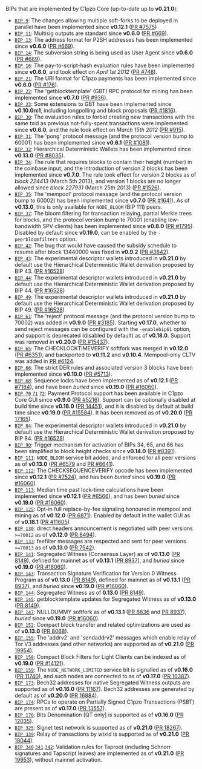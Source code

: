 BIPs that are implemented by C1pzo Core (up-to-date up to **v0.21.0**):

* [`BIP 9`](https://github.com/c1pzo/bips/blob/master/bip-0009.mediawiki): The changes allowing multiple soft-forks to be deployed in parallel have been implemented since **v0.12.1**  ([PR #7575](https://github.com/c1pzo/c1pzo/pull/7575))
* [`BIP 11`](https://github.com/c1pzo/bips/blob/master/bip-0011.mediawiki): Multisig outputs are standard since **v0.6.0** ([PR #669](https://github.com/c1pzo/c1pzo/pull/669)).
* [`BIP 13`](https://github.com/c1pzo/bips/blob/master/bip-0013.mediawiki): The address format for P2SH addresses has been implemented since **v0.6.0** ([PR #669](https://github.com/c1pzo/c1pzo/pull/669)).
* [`BIP 14`](https://github.com/c1pzo/bips/blob/master/bip-0014.mediawiki): The subversion string is being used as User Agent since **v0.6.0** ([PR #669](https://github.com/c1pzo/c1pzo/pull/669)).
* [`BIP 16`](https://github.com/c1pzo/bips/blob/master/bip-0016.mediawiki): The pay-to-script-hash evaluation rules have been implemented since **v0.6.0**, and took effect on *April 1st 2012* ([PR #748](https://github.com/c1pzo/c1pzo/pull/748)).
* [`BIP 21`](https://github.com/c1pzo/bips/blob/master/bip-0021.mediawiki): The URI format for C1pzo payments has been implemented since **v0.6.0** ([PR #176](https://github.com/c1pzo/c1pzo/pull/176)).
* [`BIP 22`](https://github.com/c1pzo/bips/blob/master/bip-0022.mediawiki): The 'getblocktemplate' (GBT) RPC protocol for mining has been implemented since **v0.7.0** ([PR #936](https://github.com/c1pzo/c1pzo/pull/936)).
* [`BIP 23`](https://github.com/c1pzo/bips/blob/master/bip-0023.mediawiki): Some extensions to GBT have been implemented since **v0.10.0rc1**, including longpolling and block proposals ([PR #1816](https://github.com/c1pzo/c1pzo/pull/1816)).
* [`BIP 30`](https://github.com/c1pzo/bips/blob/master/bip-0030.mediawiki): The evaluation rules to forbid creating new transactions with the same txid as previous not-fully-spent transactions were implemented since **v0.6.0**, and the rule took effect on *March 15th 2012* ([PR #915](https://github.com/c1pzo/c1pzo/pull/915)).
* [`BIP 31`](https://github.com/c1pzo/bips/blob/master/bip-0031.mediawiki): The 'pong' protocol message (and the protocol version bump to 60001) has been implemented since **v0.6.1** ([PR #1081](https://github.com/c1pzo/c1pzo/pull/1081)).
* [`BIP 32`](https://github.com/c1pzo/bips/blob/master/bip-0032.mediawiki): Hierarchical Deterministic Wallets has been implemented since **v0.13.0** ([PR #8035](https://github.com/c1pzo/c1pzo/pull/8035)).
* [`BIP 34`](https://github.com/c1pzo/bips/blob/master/bip-0034.mediawiki): The rule that requires blocks to contain their height (number) in the coinbase input, and the introduction of version 2 blocks has been implemented since **v0.7.0**. The rule took effect for version 2 blocks as of *block 224413* (March 5th 2013), and version 1 blocks are no longer allowed since *block 227931* (March 25th 2013) ([PR #1526](https://github.com/c1pzo/c1pzo/pull/1526)).
* [`BIP 35`](https://github.com/c1pzo/bips/blob/master/bip-0035.mediawiki): The 'mempool' protocol message (and the protocol version bump to 60002) has been implemented since **v0.7.0** ([PR #1641](https://github.com/c1pzo/c1pzo/pull/1641)). As of **v0.13.0**, this is only available for `NODE_BLOOM` (BIP 111) peers.
* [`BIP 37`](https://github.com/c1pzo/bips/blob/master/bip-0037.mediawiki): The bloom filtering for transaction relaying, partial Merkle trees for blocks, and the protocol version bump to 70001 (enabling low-bandwidth SPV clients) has been implemented since **v0.8.0** ([PR #1795](https://github.com/c1pzo/c1pzo/pull/1795)). Disabled by default since **v0.19.0**, can be enabled by the `-peerbloomfilters` option.
* [`BIP 42`](https://github.com/c1pzo/bips/blob/master/bip-0042.mediawiki): The bug that would have caused the subsidy schedule to resume after block 13440000 was fixed in **v0.9.2** ([PR #3842](https://github.com/c1pzo/c1pzo/pull/3842)).
* [`BIP 43`](https://github.com/c1pzo/bips/blob/master/bip-0043.mediawiki): The experimental descriptor wallets introduced in **v0.21.0** by default use the Hierarchical Deterministic Wallet derivation proposed by BIP 43. ([PR #16528](https://github.com/c1pzo/c1pzo/pull/16528))
* [`BIP 44`](https://github.com/c1pzo/bips/blob/master/bip-0044.mediawiki): The experimental descriptor wallets introduced in **v0.21.0** by default use the Hierarchical Deterministic Wallet derivation proposed by BIP 44. ([PR #16528](https://github.com/c1pzo/c1pzo/pull/16528))
* [`BIP 49`](https://github.com/c1pzo/bips/blob/master/bip-0049.mediawiki): The experimental descriptor wallets introduced in **v0.21.0** by default use the Hierarchical Deterministic Wallet derivation proposed by BIP 49. ([PR #16528](https://github.com/c1pzo/c1pzo/pull/16528))
* [`BIP 61`](https://github.com/c1pzo/bips/blob/master/bip-0061.mediawiki): The 'reject' protocol message (and the protocol version bump to 70002) was added in **v0.9.0** ([PR #3185](https://github.com/c1pzo/c1pzo/pull/3185)). Starting **v0.17.0**, whether to send reject messages can be configured with the `-enablebip61` option, and support is deprecated (disabled by default) as of **v0.18.0**. Support was removed in **v0.20.0** ([PR #15437](https://github.com/c1pzo/c1pzo/pull/15437)).
* [`BIP 65`](https://github.com/c1pzo/bips/blob/master/bip-0065.mediawiki): The CHECKLOCKTIMEVERIFY softfork was merged in **v0.12.0** ([PR #6351](https://github.com/c1pzo/c1pzo/pull/6351)), and backported to **v0.11.2** and **v0.10.4**. Mempool-only CLTV was added in [PR #6124](https://github.com/c1pzo/c1pzo/pull/6124).
* [`BIP 66`](https://github.com/c1pzo/bips/blob/master/bip-0066.mediawiki): The strict DER rules and associated version 3 blocks have been implemented since **v0.10.0** ([PR #5713](https://github.com/c1pzo/c1pzo/pull/5713)).
* [`BIP 68`](https://github.com/c1pzo/bips/blob/master/bip-0068.mediawiki): Sequence locks have been implemented as of **v0.12.1**  ([PR #7184](https://github.com/c1pzo/c1pzo/pull/7184)), and have been *buried* since **v0.19.0** ([PR #16060](https://github.com/c1pzo/c1pzo/pull/16060)).
* [`BIP 70`](https://github.com/c1pzo/bips/blob/master/bip-0070.mediawiki) [`71`](https://github.com/c1pzo/bips/blob/master/bip-0071.mediawiki) [`72`](https://github.com/c1pzo/bips/blob/master/bip-0072.mediawiki):
  Payment Protocol support has been available in C1pzo Core GUI since **v0.9.0** ([PR #5216](https://github.com/c1pzo/c1pzo/pull/5216)).
  Support can be optionally disabled at build time since **v0.18.0** ([PR 14451](https://github.com/c1pzo/c1pzo/pull/14451)),
  and it is disabled by default at build time since **v0.19.0** ([PR #15584](https://github.com/c1pzo/c1pzo/pull/15584)).
  It has been removed as of **v0.20.0** ([PR 17165](https://github.com/c1pzo/c1pzo/pull/17165)).
* [`BIP 84`](https://github.com/c1pzo/bips/blob/master/bip-0084.mediawiki): The experimental descriptor wallets introduced in **v0.21.0** by default use the Hierarchical Deterministic Wallet derivation proposed by BIP 84. ([PR #16528](https://github.com/c1pzo/c1pzo/pull/16528))
* [`BIP 90`](https://github.com/c1pzo/bips/blob/master/bip-0090.mediawiki): Trigger mechanism for activation of BIPs 34, 65, and 66 has been simplified to block height checks since **v0.14.0** ([PR #8391](https://github.com/c1pzo/c1pzo/pull/8391)).
* [`BIP 111`](https://github.com/c1pzo/bips/blob/master/bip-0111.mediawiki): `NODE_BLOOM` service bit added, and enforced for all peer versions as of **v0.13.0** ([PR #6579](https://github.com/c1pzo/c1pzo/pull/6579) and [PR #6641](https://github.com/c1pzo/c1pzo/pull/6641)).
* [`BIP 112`](https://github.com/c1pzo/bips/blob/master/bip-0112.mediawiki): The CHECKSEQUENCEVERIFY opcode has been implemented since **v0.12.1** ([PR #7524](https://github.com/c1pzo/c1pzo/pull/7524)), and has been *buried* since **v0.19.0** ([PR #16060](https://github.com/c1pzo/c1pzo/pull/16060)).
* [`BIP 113`](https://github.com/c1pzo/bips/blob/master/bip-0113.mediawiki): Median time past lock-time calculations have been implemented since **v0.12.1** ([PR #6566](https://github.com/c1pzo/c1pzo/pull/6566)), and has been *buried* since **v0.19.0** ([PR #16060](https://github.com/c1pzo/c1pzo/pull/16060)).
* [`BIP 125`](https://github.com/c1pzo/bips/blob/master/bip-0125.mediawiki): Opt-in full replace-by-fee signaling honoured in mempool and mining as of **v0.12.0** ([PR 6871](https://github.com/c1pzo/c1pzo/pull/6871)). Enabled by default in the wallet GUI as of **v0.18.1** ([PR #11605](https://github.com/c1pzo/c1pzo/pull/11605))
* [`BIP 130`](https://github.com/c1pzo/bips/blob/master/bip-0130.mediawiki): direct headers announcement is negotiated with peer versions `>=70012` as of **v0.12.0** ([PR 6494](https://github.com/c1pzo/c1pzo/pull/6494)).
* [`BIP 133`](https://github.com/c1pzo/bips/blob/master/bip-0133.mediawiki): feefilter messages are respected and sent for peer versions `>=70013` as of **v0.13.0** ([PR 7542](https://github.com/c1pzo/c1pzo/pull/7542)).
* [`BIP 141`](https://github.com/c1pzo/bips/blob/master/bip-0141.mediawiki): Segregated Witness (Consensus Layer) as of **v0.13.0** ([PR 8149](https://github.com/c1pzo/c1pzo/pull/8149)), defined for mainnet as of **v0.13.1** ([PR 8937](https://github.com/c1pzo/c1pzo/pull/8937)), and *buried* since **v0.19.0** ([PR #16060](https://github.com/c1pzo/c1pzo/pull/16060)).
* [`BIP 143`](https://github.com/c1pzo/bips/blob/master/bip-0143.mediawiki): Transaction Signature Verification for Version 0 Witness Program as of **v0.13.0** ([PR 8149](https://github.com/c1pzo/c1pzo/pull/8149)), defined for mainnet as of **v0.13.1** ([PR 8937](https://github.com/c1pzo/c1pzo/pull/8937)), and *buried* since **v0.19.0** ([PR #16060](https://github.com/c1pzo/c1pzo/pull/16060)).
* [`BIP 144`](https://github.com/c1pzo/bips/blob/master/bip-0144.mediawiki): Segregated Witness as of **0.13.0** ([PR 8149](https://github.com/c1pzo/c1pzo/pull/8149)).
* [`BIP 145`](https://github.com/c1pzo/bips/blob/master/bip-0145.mediawiki): getblocktemplate updates for Segregated Witness as of **v0.13.0** ([PR 8149](https://github.com/c1pzo/c1pzo/pull/8149)).
* [`BIP 147`](https://github.com/c1pzo/bips/blob/master/bip-0147.mediawiki): NULLDUMMY softfork as of **v0.13.1** ([PR 8636](https://github.com/c1pzo/c1pzo/pull/8636) and [PR 8937](https://github.com/c1pzo/c1pzo/pull/8937)), *buried* since **v0.19.0** ([PR #16060](https://github.com/c1pzo/c1pzo/pull/16060)).
* [`BIP 152`](https://github.com/c1pzo/bips/blob/master/bip-0152.mediawiki): Compact block transfer and related optimizations are used as of **v0.13.0** ([PR 8068](https://github.com/c1pzo/c1pzo/pull/8068)).
* [`BIP 155`](https://github.com/c1pzo/bips/blob/master/bip-0155.mediawiki): The 'addrv2' and 'sendaddrv2' messages which enable relay of Tor V3 addresses (and other networks) are supported as of **v0.21.0** ([PR 19954](https://github.com/c1pzo/c1pzo/pull/19954)).
* [`BIP 158`](https://github.com/c1pzo/bips/blob/master/bip-0158.mediawiki): Compact Block Filters for Light Clients can be indexed as of **v0.19.0** ([PR #14121](https://github.com/c1pzo/c1pzo/pull/14121)).
* [`BIP 159`](https://github.com/c1pzo/bips/blob/master/bip-0159.mediawiki): The `NODE_NETWORK_LIMITED` service bit is signalled as of **v0.16.0** ([PR 11740](https://github.com/c1pzo/c1pzo/pull/11740)), and such nodes are connected to as of **v0.17.0** ([PR 10387](https://github.com/c1pzo/c1pzo/pull/10387)).
* [`BIP 173`](https://github.com/c1pzo/bips/blob/master/bip-0173.mediawiki): Bech32 addresses for native Segregated Witness outputs are supported as of **v0.16.0** ([PR 11167](https://github.com/c1pzo/c1pzo/pull/11167)). Bech32 addresses are generated by default as of **v0.20.0** ([PR 16884](https://github.com/c1pzo/c1pzo/pull/16884)).
* [`BIP 174`](https://github.com/c1pzo/bips/blob/master/bip-0174.mediawiki): RPCs to operate on Partially Signed C1pzo Transactions (PSBT) are present as of **v0.17.0** ([PR 13557](https://github.com/c1pzo/c1pzo/pull/13557)).
* [`BIP 176`](https://github.com/c1pzo/bips/blob/master/bip-0176.mediawiki): Bits Denomination [QT only] is supported as of **v0.16.0** ([PR 12035](https://github.com/c1pzo/c1pzo/pull/12035)).
* [`BIP 325`](https://github.com/c1pzo/bips/blob/master/bip-0325.mediawiki): Signet test network is supported as of **v0.21.0** ([PR 18267](https://github.com/c1pzo/c1pzo/pull/18267)).
* [`BIP 339`](https://github.com/c1pzo/bips/blob/master/bip-0339.mediawiki): Relay of transactions by wtxid is supported as of **v0.21.0** ([PR 18044](https://github.com/c1pzo/c1pzo/pull/18044)).
* [`BIP 340`](https://github.com/c1pzo/bips/blob/master/bip-0340.mediawiki) [`341`](https://github.com/c1pzo/bips/blob/master/bip-0341.mediawiki) [`342`](https://github.com/c1pzo/bips/blob/master/bip-0342.mediawiki): Validation rules for Taproot (including Schnorr signatures and Tapscript leaves) are implemented as of **v0.21.0** ([PR 19953](https://github.com/c1pzo/c1pzo/pull/19953)), without mainnet activation.
